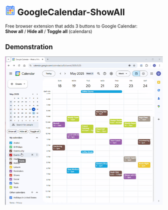 # ![image](images/icon-32.png) GoogleCalendar-ShowAll 

Free browser extension that adds 3 buttons to Google Calendar:  
**Show all** / **Hide all** / **Toggle all** (calendars)



## Demonstration

<picture>
  <source media="(prefers-color-scheme: dark)" srcset="./images/demo_dark.gif">
  <img alt="Video demonstration" src="./images/demo_light.gif">
</picture>
